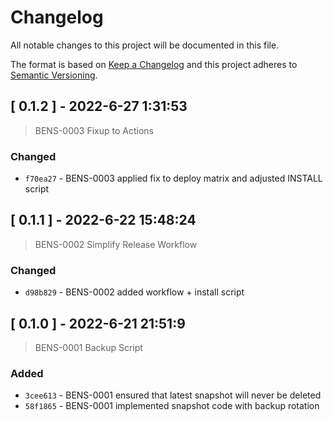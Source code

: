 
# Changelog

All notable changes to this project will be documented in this file.

The format is based on [Keep a Changelog](https://keepachangelog.com/en/1.0.0/)
and this project adheres to [Semantic Versioning](https://semver.org/spec/v2.0.0.html).



## [ 0.1.2 ] - 2022-6-27 1:31:53

> BENS-0003 Fixup to Actions

### Changed

- `f70ea27` - BENS-0003 applied fix to deploy matrix and adjusted INSTALL script



## [ 0.1.1 ] - 2022-6-22 15:48:24

> BENS-0002 Simplify Release Workflow

### Changed

- `d98b829` - BENS-0002 added workflow + install script



## [ 0.1.0 ] - 2022-6-21 21:51:9

> BENS-0001 Backup Script

### Added

- `3cee613` - BENS-0001 ensured that latest snapshot will never be deleted
- `58f1865` - BENS-0001 implemented snapshot code with backup rotation
